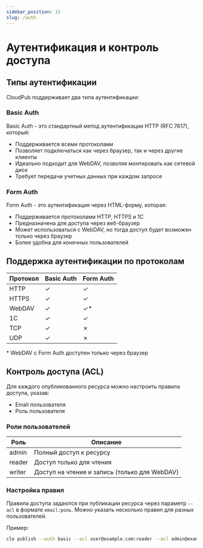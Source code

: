 ```yaml
---
sidebar_position: 15
slug: /auth
---
```


# Аутентификация и контроль доступа

## Типы аутентификации

CloudPub поддерживает два типа аутентификации:

### Basic Auth

Basic Auth - это стандартный метод аутентификации HTTP (RFC 7617), который:

- Поддерживается всеми протоколами
- Позволяет подключаться как через браузер, так и через другие клиенты
- Идеально подходит для WebDAV, позволяя монтировать как сетевой диск
- Требует передачи учетных данных при каждом запросе

### Form Auth

Form Auth - это аутентификация через HTML-форму, которая:

- Поддерживается протоколами HTTP, HTTPS и 1C
- Предназначена для доступа через веб-браузер
- Может использоваться с WebDAV, но тогда доступ будет возможен только через браузер
- Более удобна для конечных пользователей

## Поддержка аутентификации по протоколам

| Протокол | Basic Auth | Form Auth |
|----------|------------|-----------|
| HTTP     | ✓          | ✓         |
| HTTPS    | ✓          | ✓         |
| WebDAV   | ✓          | ✓*        |
| 1C       | ✓          | ✓         |
| TCP      | ✓          | ✗         |
| UDP      | ✓          | ✗         |

\* WebDAV с Form Auth доступен только через браузер

## Контроль доступа (ACL)

Для каждого опубликованного ресурса можно настроить правила доступа, указав:

- Email пользователя
- Роль пользователя

### Роли пользователей

| Роль | Описание |
|------|----------|
| admin | Полный доступ к ресурсу |
| reader | Доступ только для чтения |
| writer | Доступ на чтение и запись (только для WebDAV) |

### Настройка правил

Правила доступа задаются при публикации ресурса через параметр `--acl` в формате `email:роль`.
Можно указать несколько правил для разных пользователей.

Пример:
```bash
clo publish --auth basic --acl user@example.com:reader --acl admin@example.com:admin http 8080
```
